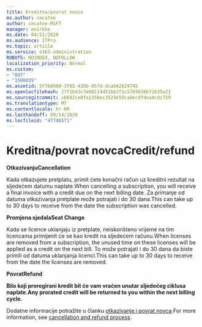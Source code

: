 ```yaml
---
title: Kreditna/povrat novca
ms.author: cmcatee
author: cmcatee-MSFT
manager: mnirkhe
ms.date: 04/21/2020
ms.audience: ITPro
ms.topic: article
ms.service: o365-administration
ROBOTS: NOINDEX, NOFOLLOW
localization_priority: Normal
ms.custom:
- "897"
- "1500035"
ms.assetid: 5f76890d-3f85-430b-95fd-dcab42624745
ms.openlocfilehash: 27f1b43c7e00114d51bb3f1c5769936b72635a21
ms.sourcegitcommit: c6692ce0fa1358ec3529e59ca0ecdfdea4cdc759
ms.translationtype: MT
ms.contentlocale: hr-HR
ms.lasthandoff: 09/14/2020
ms.locfileid: "47746571"
---
```

# <a name="creditrefund"></a><span data-ttu-id="9261c-102">Kreditna/povrat novca</span><span class="sxs-lookup"><span data-stu-id="9261c-102">Credit/refund</span></span>

<span data-ttu-id="9261c-103">**Otkazivanju**</span><span class="sxs-lookup"><span data-stu-id="9261c-103">**Cancellation**</span></span>
  
<span data-ttu-id="9261c-104">Kada otkazujete pretplatu, primit ćete konačni račun uz kreditni rezultat na sljedećem datumu naplate.</span><span class="sxs-lookup"><span data-stu-id="9261c-104">When cancelling a subscription, you will receive a final invoice with a credit due on the next billing date.</span></span> <span data-ttu-id="9261c-105">Za primanje od datuma otkazivanja pretplate može potrajati i do 30 dana.</span><span class="sxs-lookup"><span data-stu-id="9261c-105">This can take up to 30 days to receive from the date the subscription was cancelled.</span></span>
  
<span data-ttu-id="9261c-106">**Promjena sjedala**</span><span class="sxs-lookup"><span data-stu-id="9261c-106">**Seat Change**</span></span>
  
<span data-ttu-id="9261c-107">Kada se licence uklanjaju iz pretplate, neiskorišteno vrijeme na tim licencama primijenit će se kao kredit na sljedećem računu.</span><span class="sxs-lookup"><span data-stu-id="9261c-107">When licenses are removed from a subscription, the unused time on these licenses will be applied as a credit on the next bill.</span></span> <span data-ttu-id="9261c-108">To može potrajati i do 30 dana da biste primili od datuma uklanjanja licenci.</span><span class="sxs-lookup"><span data-stu-id="9261c-108">This can take up to 30 days to receive from the date the licenses are removed.</span></span>

<span data-ttu-id="9261c-109">**Povrat**</span><span class="sxs-lookup"><span data-stu-id="9261c-109">**Refund**</span></span>

<span data-ttu-id="9261c-110">**Bilo koji proregirani kredit bit će vam vraćen unutar sljedećeg ciklusa naplate.**</span><span class="sxs-lookup"><span data-stu-id="9261c-110">**Any prorated credit will be returned to you within the next billing cycle.**</span></span>

<span data-ttu-id="9261c-111">Dodatne informacije potražite u članku [otkazivanje i povrat novca](https://docs.microsoft.com/microsoft-365/commerce/subscriptions/cancel-your-subscription?view=o365-worldwide).</span><span class="sxs-lookup"><span data-stu-id="9261c-111">For more information, see [cancellation and refund process](https://docs.microsoft.com/microsoft-365/commerce/subscriptions/cancel-your-subscription?view=o365-worldwide).</span></span> 
